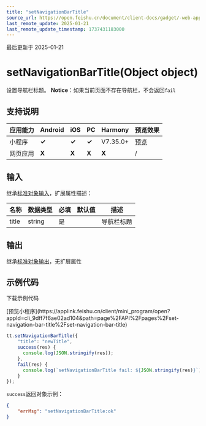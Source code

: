 ```yaml
---
title: "setNavigationBarTitle"
source_url: https://open.feishu.cn/document/client-docs/gadget/-web-app-api/interface/navigation/setnavigationbartitle
last_remote_update: 2025-01-21
last_remote_update_timestamp: 1737431183000
---
```

最后更新于 2025-01-21

# setNavigationBarTitle(Object object)
设置导航栏标题。 
**Notice**：如果当前页面不存在导航栏，不会返回`fail`

## 支持说明

应用能力 | Android | iOS | PC | Harmony | 预览效果
--- | --- | --- | --- | --- | ---
小程序 | **✓** | **✓** | **✓** | V7.35.0+ | [预览](https://applink.feishu.cn/client/mini_program/open?appId=cli_9dff7f6ae02ad104&path=page%2FAPI%2Fpages%2Fset-navigation-bar-title%2Fset-navigation-bar-title)
网页应用 | **X** | **X** | **X** | **X** | /

## 输入
继承[标准对象输入](https://open.feishu.cn/document/uYjL24iN/ukzNy4SO3IjL5cjM)，扩展属性描述：

名称 | 数据类型 | 必填 | 默认值 | 描述
--- | --- | --- | --- | ---
title | string | 是 |  | 导航栏标题

## 输出

继承[标准对象输出](https://open.feishu.cn/document/uYjL24iN/ukzNy4SO3IjL5cjM#8c92acb8)，无扩展属性

## 示例代码

<md-download-code href="https://open.feishu.cn/document/uYjL24iN/uYDM04iNwQjL2ADN" mobileDisplay="none">下载示例代码</md-download-code>

<div style="display: flex">
          [预览小程序](https://applink.feishu.cn/client/mini_program/open?appId=cli_9dff7f6ae02ad104&path=page%2FAPI%2Fpages%2Fset-navigation-bar-title%2Fset-navigation-bar-title)

</div> 

```js
tt.setNavigationBarTitle({
    "title": "newTitle",
    success(res) {
      console.log(JSON.stringify(res));
    },
    fail(res) {
      console.log(`setNavigationBarTitle fail: ${JSON.stringify(res)}`);
    }
});
```

`success`返回对象示例：

```json
{
    "errMsg": "setNavigationBarTitle:ok"
}
```
